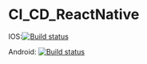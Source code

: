 # CI_CD_ReactNative

IOS:[![Build status](https://build.appcenter.ms/v0.1/apps/1fc72976-1d29-4cc9-b261-88b6f4779738/branches/master/badge)](https://appcenter.ms)

Android: [![Build status](https://build.appcenter.ms/v0.1/apps/fbbb8ee3-7001-4c1f-80c8-289a40a327d2/branches/master/badge)](https://appcenter.ms)
